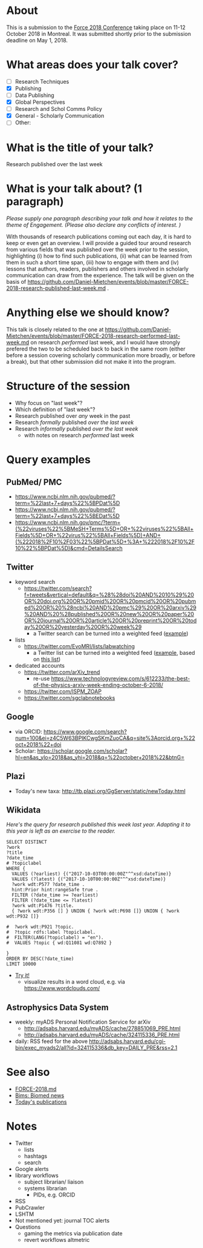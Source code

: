 # About

This is a submission to the [Force 2018 Conference](https://www.force11.org/meetings/force2018) taking place on 11-12 October 2018 in Montreal. It was submitted shortly prior to the submission deadline on May 1, 2018.

# What areas does your talk cover?

- [ ] Research Techniques
- [X] Publishing
- [ ] Data Publishing
- [X] Global Perspectives
- [ ] Research and Schol Comms Policy
- [X] General - Scholarly Communication
- [ ] Other:

# What is the title of your talk?

Research published over the last week

# What is your talk about? (1 paragraph)

*Please supply one paragraph describing your talk and how it relates to the theme of Engagement. (Please also declare any conflicts of interest. )*

With thousands of research publications coming out each day, it is hard to keep or even get an overview. I will provide a guided tour around research from various fields that was published over the week prior to the session, highlighting (i) how to find such publications, (ii) what can be learned from them in such a short time span, (iii) how to engage with them and (iv) lessons that authors, readers, publishers and others involved in scholarly communication can draw from the experience. The talk will be given on the basis of https://github.com/Daniel-Mietchen/events/blob/master/FORCE-2018-research-published-last-week.md .

# Anything else we should know? 

This talk is closely related to the one at https://github.com/Daniel-Mietchen/events/blob/master/FORCE-2018-research-performed-last-week.md on research *performed* last week, and I would have strongly prefered the two to be scheduled back to back in the same room (either before a session covering scholarly communication more broadly, or before a break), but that other submission did not make it into the program.

# Structure of the session

* Why focus on "last week"?
* Which definition of "last week"?
* Research published over *any* week in the past
* Research *formally* published *over the last week*
* Research *informally* published *over the last week*
  - with notes on research *performed* last week

# Query examples

## PubMed/ PMC

* https://www.ncbi.nlm.nih.gov/pubmed/?term=%22last+7+days%22%5BPDat%5D
* https://www.ncbi.nlm.nih.gov/pubmed/?term=%22last+7+days%22%5BEDat%5D
* https://www.ncbi.nlm.nih.gov/pmc/?term=(%22viruses%22%5BMeSH+Terms%5D+OR+%22viruses%22%5BAll+Fields%5D+OR+%22virus%22%5BAll+Fields%5D)+AND+(%222018%2F10%2F03%22%5BPDat%5D+%3A+%222018%2F10%2F10%22%5BPDat%5D)&cmd=DetailsSearch

## Twitter

* keyword search
  - https://twitter.com/search?f=tweets&vertical=default&q=%28%28doi%20AND%2010%29%20OR%20doi.org%20OR%20pmid%20OR%20pmcid%20OR%20pubmed%20OR%20%28ncbi%20AND%20pmc%29%20OR%20arxiv%29%20AND%20%28published%20OR%20new%20OR%20paper%20OR%20journal%20OR%20article%20OR%20preprint%20OR%20today%20OR%20yesterday%20OR%20week%29
    - a Twitter search can be turned into a weighted feed ([example](http://tweetedtimes.com/v/10350))
* lists
  - https://twitter.com/EvoMRI/lists/labwatching
    - a Twitter list can be turned into a weighted feed ([example](http://tweetedtimes.com/v/1065), based on [this list](https://twitter.com/EvoMRI/lists/biodiversity))  
* dedicated accounts  
  - https://twitter.com/arXiv_trend
    - re-use https://www.technologyreview.com/s/612233/the-best-of-the-physics-arxiv-week-ending-october-6-2018/
  - https://twitter.com/ISPM_ZOAP
  - https://twitter.com/sgclabnotebooks

## Google

* via ORCID: https://www.google.com/search?num=100&ei=z4C5W63BPIKCwgSKmZuoCA&q=site%3Aorcid.org+%22oct+2018%22+doi
* Scholar: https://scholar.google.com/scholar?hl=en&as_ylo=2018&as_yhi=2018&q=%22october+2018%22&btnG=

## Plazi

* Today's new taxa: http://tb.plazi.org/GgServer/static/newToday.html

## Wikidata

*Here's the query for research published this week last year. Adapting it to this year is left as an exercise to the reader.*

```SPARQL
SELECT DISTINCT 
?work 
?title 
?date_time 
# ?topiclabel
WHERE {
  VALUES (?earliest) {("2017-10-03T00:00:00Z"^^xsd:dateTime)}
  VALUES (?latest) {("2017-10-10T00:00:00Z"^^xsd:dateTime)}
  ?work wdt:P577 ?date_time .
  hint:Prior hint:rangeSafe true .
  FILTER (?date_time >= ?earliest)
  FILTER (?date_time <= ?latest)
  ?work wdt:P1476 ?title.
  { ?work wdt:P356 [] } UNION { ?work wdt:P698 []} UNION { ?work wdt:P932 []}

#  ?work wdt:P921 ?topic.
#  ?topic rdfs:label ?topiclabel.
#  FILTER(LANG(?topiclabel) = "en").
#  VALUES ?topic { wd:Q11081 wd:Q7892 }

} 
ORDER BY DESC(?date_time)
LIMIT 10000
```

* [Try it!](https://query.wikidata.org/#SELECT%20DISTINCT%20%0A%3Fwork%20%0A%3Ftitle%20%0A%3Fdate_time%20%0A%23%20%3Ftopiclabel%0AWHERE%20%7B%0A%20%20VALUES%20%28%3Fearliest%29%20%7B%28%222017-10-03T00%3A00%3A00Z%22%5E%5Exsd%3AdateTime%29%7D%0A%20%20VALUES%20%28%3Flatest%29%20%7B%28%222017-10-10T00%3A00%3A00Z%22%5E%5Exsd%3AdateTime%29%7D%0A%20%20%3Fwork%20wdt%3AP577%20%3Fdate_time%20.%0A%20%20hint%3APrior%20hint%3ArangeSafe%20true%20.%0A%20%20FILTER%20%28%3Fdate_time%20%3E%3D%20%3Fearliest%29%0A%20%20FILTER%20%28%3Fdate_time%20%3C%3D%20%3Flatest%29%0A%20%20%3Fwork%20wdt%3AP1476%20%3Ftitle.%0A%20%20%7B%20%3Fwork%20wdt%3AP356%20%5B%5D%20%7D%20UNION%20%7B%20%3Fwork%20wdt%3AP698%20%5B%5D%7D%20UNION%20%7B%20%3Fwork%20wdt%3AP932%20%5B%5D%7D%0A%0A%23%20%20%3Fwork%20wdt%3AP921%20%3Ftopic.%0A%23%20%20%3Ftopic%20rdfs%3Alabel%20%3Ftopiclabel.%0A%23%20%20FILTER%28LANG%28%3Ftopiclabel%29%20%3D%20%22en%22%29.%0A%23%20%20VALUES%20%3Ftopic%20%7B%20wd%3AQ11081%20wd%3AQ7892%20%7D%0A%0A%7D%20%0AORDER%20BY%20DESC%28%3Fdate_time%29%0ALIMIT%2010000)
  - visualize results in a word cloud, e.g. via https://www.wordclouds.com/

## Astrophysics Data System

* weekly: myADS Personal Notification Service for arXiv
  - http://adsabs.harvard.edu/myADS/cache/278851069_PRE.html
  - http://adsabs.harvard.edu/myADS/cache/324115336_PRE.html
* daily: RSS feed for the above http://adsabs.harvard.edu/cgi-bin/exec_myads2/all?id=324115336&db_key=DAILY_PRE&rss=2.1

# See also 

* [FORCE-2018.md](FORCE-2018.md)
* [Bims: Biomed news](http://biomed.news/)
* [Today's publications](https://github.com/fnielsen/scholia/issues/513)


# Notes

* Twitter 
  - lists
  - hashtags
  - search
* Google alerts
* library workflows
  - subject librarian/ liaison
  - systems librarian
    - PIDs, e.g. ORCID
* RSS
* PubCrawler
* LSHTM
* Not mentioned yet: journal TOC alerts
* Questions
  - gaming the metrics via publication date
  - revert workflows altmetric
